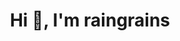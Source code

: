 <!-- ### Hi there 👋
![](http://antzuhl.cn:4000/get/@antzuhl.readme) -->

<!--
**raingrains/raingrains** is a ✨ _special_ ✨ repository because its `README.md` (this file) appears on your GitHub profile.

Here are some ideas to get you started:

- 🔭 I’m currently working on ...
- 🌱 I’m currently learning ...
- 👯 I’m looking to collaborate on ...
- 🤔 I’m looking for help with ...
- 💬 Ask me about ...
- 📫 How to reach me: ...
- 😄 Pronouns: ...
- ⚡ Fun fact: ...
-->

<!-- this is my github home page

![info](https://github-readme-stats.vercel.app/api?username=raingrains&show_icons=true&count_private=true&hide=prs&theme=default_repocard) -->


<h1 align="center">Hi 👋, I'm raingrains</h1>
<!-- <h3 align="center">A passionate frontend developer from India</h3> -->

<!-- <p align="left"> <img src="https://komarev.com/ghpvc/?username=raingrains&label=Profile%20views&color=0e75b6&style=flat" alt="raingrains" /> </p> -->

<!-- <p align="left"> <a href="https://github.com/ryo-ma/github-profile-trophy"><img src="https://github-profile-trophy.vercel.app/?username=raingrains" alt="raingrains" /></a> </p> -->

<!-- <p><img align="left" src="https://github-readme-stats.vercel.app/api/top-langs?username=raingrains&show_icons=true&locale=en&layout=compact" alt="raingrains" /></p> -->

<!-- <p>&nbsp;<img align="center" src="https://github-readme-stats.vercel.app/api?username=raingrains&show_icons=true&locale=en" alt="raingrains" /></p> -->

